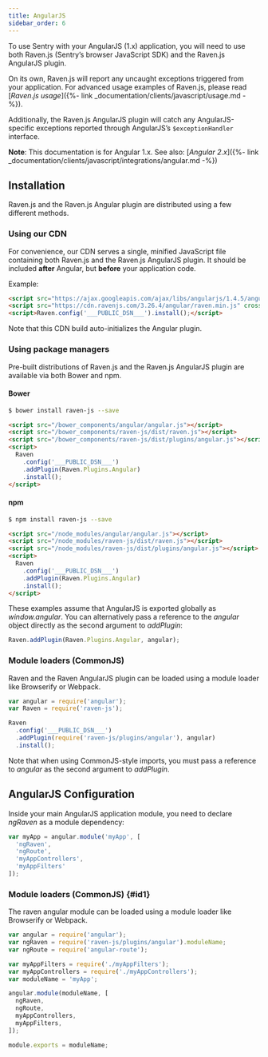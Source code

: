 ```yaml
---
title: AngularJS
sidebar_order: 6
---
```


To use Sentry with your AngularJS (1.x) application, you will need to use both Raven.js (Sentry’s browser JavaScript SDK) and the Raven.js AngularJS plugin.

On its own, Raven.js will report any uncaught exceptions triggered from your application. For advanced usage examples of Raven.js, please read [_Raven.js usage_]({%- link _documentation/clients/javascript/usage.md -%}).

Additionally, the Raven.js AngularJS plugin will catch any AngularJS-specific exceptions reported through AngularJS’s `$exceptionHandler` interface.

**Note**: This documentation is for Angular 1.x. See also: [_Angular 2.x_]({%- link _documentation/clients/javascript/integrations/angular.md -%})

## Installation

Raven.js and the Raven.js Angular plugin are distributed using a few different methods.

### Using our CDN

For convenience, our CDN serves a single, minified JavaScript file containing both Raven.js and the Raven.js AngularJS plugin. It should be included **after** Angular, but **before** your application code.

Example:

```html
<script src="https://ajax.googleapis.com/ajax/libs/angularjs/1.4.5/angular.min.js"></script>
<script src="https://cdn.ravenjs.com/3.26.4/angular/raven.min.js" crossorigin="anonymous"></script>
<script>Raven.config('___PUBLIC_DSN___').install();</script>
```

Note that this CDN build auto-initializes the Angular plugin.

### Using package managers

Pre-built distributions of Raven.js and the Raven.js AngularJS plugin are available via both Bower and npm.

#### Bower

```sh
$ bower install raven-js --save
```

```html
<script src="/bower_components/angular/angular.js"></script>
<script src="/bower_components/raven-js/dist/raven.js"></script>
<script src="/bower_components/raven-js/dist/plugins/angular.js"></script>
<script>
  Raven
    .config('___PUBLIC_DSN___')
    .addPlugin(Raven.Plugins.Angular)
    .install();
</script>
```

#### npm

```sh
$ npm install raven-js --save
```

```html
<script src="/node_modules/angular/angular.js"></script>
<script src="/node_modules/raven-js/dist/raven.js"></script>
<script src="/node_modules/raven-js/dist/plugins/angular.js"></script>
<script>
  Raven
    .config('___PUBLIC_DSN___')
    .addPlugin(Raven.Plugins.Angular)
    .install();
</script>
```

These examples assume that AngularJS is exported globally as _window.angular_. You can alternatively pass a reference to the _angular_ object directly as the second argument to _addPlugin_:

```javascript
Raven.addPlugin(Raven.Plugins.Angular, angular);
```

### Module loaders (CommonJS)

Raven and the Raven AngularJS plugin can be loaded using a module loader like Browserify or Webpack.

```javascript
var angular = require('angular');
var Raven = require('raven-js');

Raven
  .config('___PUBLIC_DSN___')
  .addPlugin(require('raven-js/plugins/angular'), angular)
  .install();
```

Note that when using CommonJS-style imports, you must pass a reference to _angular_ as the second argument to _addPlugin_.

## AngularJS Configuration

Inside your main AngularJS application module, you need to declare _ngRaven_ as a module dependency:

```javascript
var myApp = angular.module('myApp', [
  'ngRaven',
  'ngRoute',
  'myAppControllers',
  'myAppFilters'
]);
```

### Module loaders (CommonJS) {#id1}

The raven angular module can be loaded using a module loader like Browserify or Webpack.

```javascript
var angular = require('angular');
var ngRaven = require('raven-js/plugins/angular').moduleName;
var ngRoute = require('angular-route');

var myAppFilters = require('./myAppFilters');
var myAppControllers = require('./myAppControllers');
var moduleName = 'myApp';

angular.module(moduleName, [
  ngRaven,
  ngRoute,
  myAppControllers,
  myAppFilters,
]);

module.exports = moduleName;
```
